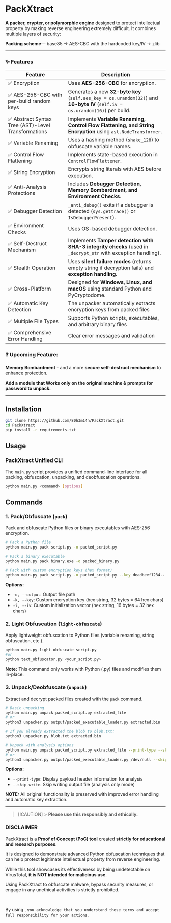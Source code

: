 # PackXtract

**A packer, crypter, or polymorphic engine** designed to protect intellectual property by making reverse engineering extremely difficult. It combines multiple layers of security:


**Packing scheme**— base85 → AES-CBC with the hardcoded key/IV → zlib

---

### ✨ Features

| Feature            | Description                                                             |
|--------------------|-------------------------------------------------------------------------|
| ✅ Encryption   | Uses **AES-256-CBC** for encryption.                                       |
| ✅ AES-256-CBC with per-build random keys   | Generates a new **32-byte key** (`self.aes_key = os.urandom(32)`) and **16-byte IV** (`self.iv = os.urandom(16)`) per build. |
| ✅ Abstract Syntax Tree (AST)-Level Transformations   | Implements **Variable Renaming, Control Flow Flattening, and String Encryption** using `ast.NodeTransformer`. |
| ✅ Variable Renaming     | Uses a hashing method (`shake_128`) to obfuscate variable names.   |
| ✅ Control Flow Flattening    | Implements state-based execution in `ControlFlowFlattener`.   |
| ✅ String Encryption       | Encrypts string literals with AES before execution.                       |
| ✅ Anti-Analysis Protections  | Includes **Debugger Detection, Memory Bombardment, and Environment Checks**.       |
| ✅ Debugger Detection   | `_anti_debug()` exits if a debugger is detected (`sys.gettrace()` or `IsDebuggerPresent`).   |
| ✅ Environment Checks   | Uses OS-based debugger detection.                                          |
| ✅ Self-Destruct Mechanism  | Implements **Tamper detection with SHA-3 integrity checks** (used in `_decrypt_str` with exception handling).                |
| ✅ Stealth Operation     | Uses **silent failure modes** (returns empty string if decryption fails) and **exception handling**.  |
| ✅ Cross-Platform  | Designed for **Windows, Linux, and macOS** using standard Python and PyCryptodome.   |
| ✅ Automatic Key Detection | The unpacker automatically extracts encryption keys from packed files |
| ✅ Multiple File Types |  Supports Python scripts, executables, and arbitrary binary files |
| ✅ Comprehensive Error Handling | Clear error messages and validation |


### ❓ Upcoming Feature:

**Memory Bombardment** - and a more **secure self-destruct mechanism** to enhance protection.

**Add a module that Works only on the original machine & prompts for password to unpack.**



---

## Installation

```bash
git clone https://github.com/80h3m14n/PackXtract.git
cd PackXtract
pip install -r requirements.txt
```

## Usage

### PackXtract Unified CLI

The `main.py` script provides a unified command-line interface for all packing, obfuscation, unpacking, and deobfuscation operations.

```bash
python main.py <command> [options]
```

## Commands

### 1. Pack/Obfuscate (`pack`)

Pack and obfuscate Python files or binary executables with AES-256 encryption.

```bash
# Pack a Python file
python main.py pack script.py -o packed_script.py

# Pack a binary executable
python main.py pack binary.exe -o packed_binary.py

# Pack with custom encryption keys (hex format)
python main.py pack script.py -o packed_script.py --key deadbeef1234... --iv cafebabe5678...
```

**Options:**

- `-o, --output`: Output file path
- `-k, --key`: Custom encryption key (hex string, 32 bytes = 64 hex chars)
- `-i, --iv`: Custom initialization vector (hex string, 16 bytes = 32 hex chars)

### 2. Light Obfuscation (`light-obfuscate`)

Apply lightweight obfuscation to Python files (variable renaming, string obfuscation, etc.).

```bash
python main.py light-obfuscate script.py
#or
python text_obfuscator.py <your_script.py>
```

**Note:** This command only works with Python (.py) files and modifies them in-place.

### 3. Unpack/Deobfuscate (`unpack`)

Extract and decrypt packed files created with the `pack` command.

```bash
# Basic unpacking
python main.py unpack packed_script.py extracted_file
# or
python3 unpacker.py output/packed_executable_loader.py extracted.bin

# If you already extracted the blob to blob.txt:
python3 unpacker.py blob.txt extracted.bin

# Unpack with analysis options
python main.py unpack packed_script.py extracted_file --print-type --skip-write
# or
python3 unpacker.py output/packed_executable_loader.py /dev/null --skip-write --print-type

```

**Options:**

- `--print-type`: Display payload header information for analysis
- `--skip-write`: Skip writing output file (analysis only mode)



**NOTE:** All original functionality is preserved with improved error handling and automatic key extraction.

---

> [!CAUTION] > **Please use this responsibly and ethically.**



### DISCLAIMER 

PackXtract is a **Proof of Concept (PoC) tool** created **strictly for educational and research purposes**.

It is designed to demonstrate advanced Python obfuscation techniques that can help protect legitimate intellectual property from reverse engineering.  

While this tool showcases its effectiveness by being undetectable on VirusTotal, **it is NOT intended for malicious use**.

Using PackXtract to obfuscate malware, bypass security measures, or engage in any unethical activities is strictly prohibited.

<br>

By using , `you acknowledge that you understand these terms and accept full responsibility for your actions`.



